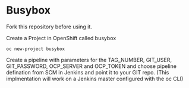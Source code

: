 # Busybox
Fork this repository before using it.

Create a Project in OpenShift called busybox

```
oc new-project busybox
```

Create a pipeline with parameters for the TAG_NUMBER, GIT_USER, GIT_PASSWORD, OCP_SERVER and OCP_TOKEN and choose pipeline defination from SCM in Jenkins and point it to your GIT repo. (This implmentation will work on a Jenkins master configured with the oc CLI)
